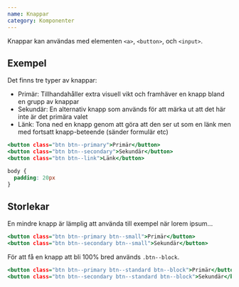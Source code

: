 ```yaml
---
name: Knappar
category: Komponenter
---
```


Knappar kan användas med elementen `<a>`, `<button>`, och `<input>`.

## Exempel

Det finns tre typer av knappar:

- Primär: Tillhandahåller extra visuell vikt och framhäver en knapp bland en grupp av knappar
- Sekundär: En alternativ knapp som används för att märka ut att det här inte är det primära valet
- Länk: Tona ned en knapp genom att göra att den ser ut som en länk men med fortsatt knapp-beteende (sänder formulär etc)

```types.html
<button class="btn btn--primary">Primär</button>
<button class="btn btn--secondary">Sekundär</button>
<button class="btn btn--link">Länk</button>
```
```types.css hidden
body {
  padding: 20px
}
```

## Storlekar
En mindre knapp är lämplig att använda till exempel när lorem ipsum...

```small.html
<button class="btn btn--primary btn--small">Primär</button>
<button class="btn btn--secondary btn--small">Sekundär</button>
```

För att få en knapp att bli 100% bred används `.btn--block`.
```block.html
<button class="btn btn--primary btn--standard btn--block">Primär</button>
<button class="btn btn--secondary btn--standard btn--block">Sekundär</button>
```
